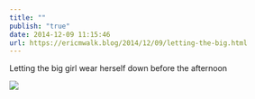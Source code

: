 ```yaml
---
title: ""
publish: "true"
date: 2014-12-09 11:15:46
url: https://ericmwalk.blog/2014/12/09/letting-the-big.html
---
```


Letting the big girl wear herself down before the afternoon

![](https://ericmwalk.blog/uploads/2022/74e4d4eaf1.jpg)